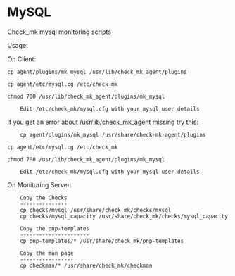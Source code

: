 MySQL
=====
Check_mk mysql monitoring scripts

Usage:

On Client:
 
	cp agent/plugins/mk_mysql /usr/lib/check_mk_agent/plugins

	cp agent/etc/mysql.cg /etc/check_mk

	chmod 700 /usr/lib/check_mk_agent/plugins/mk_mysql

        Edit /etc/check_mk/mysql.cfg with your mysql user details

If you get an error about /usr/lib/check_mk_agent missing try this:

        cp agent/plugins/mk_mysql /usr/share/check-mk-agent/plugins

	cp agent/etc/mysql.cg /etc/check_mk
 
	chmod 700 /usr/lib/check_mk_agent/plugins/mk_mysql

        Edit /etc/check_mk/mysql.cfg with your mysql user details

On Monitoring Server:
 
        Copy the Checks
        ---------------
        cp checks/mysql /usr/share/check_mk/checks/mysql
        cp checks/mysql_capacity /usr/share/check_mk/checks/mysql_capacity

        Copy the pnp-templates
        ----------------------
        cp pnp-templates/* /usr/share/check_mk/pnp-templates

        Copy the man page
        -----------------
        cp checkman/* /usr/share/check_mk/checkman
